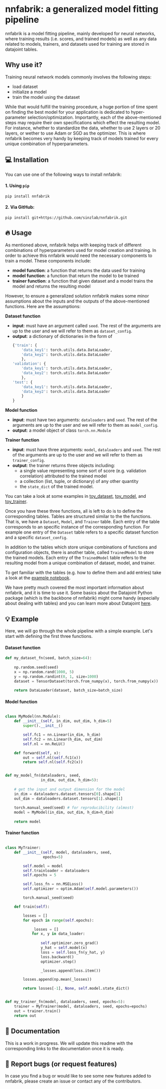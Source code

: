 # nnfabrik: a generalized model fitting pipeline
nnfabrik is a model fitting pipeline, mainly developed for neural networks, where training results (i.e. scores, and trained models) as well as any data related to models, trainers, and datasets used for training are stored in datajoint tables.

## Why use it?

Training neural network models commonly involves the following steps:
- load dataset
- initialize a model
- train the model using the dataset

While that would fulfill the training procedure, a huge portion of time spent on finding the best model for your application is dedicated to hyper-parameter selection/optimization. Importantly, each of the above-mentioned steps may require their own specifications which effect the resulting model. For instance, whether to standardize the data, whether to use 2 layers or 20 layers, or wether to use Adam or SGD as the optimizer. This is where nnfabrik becomes very handy by keeping track of models trained for every unique combination of hyperparameters.

## :computer: Installation

You can use one of the following ways to install nnfabrik:

#### 1. Using `pip`
```
pip install nnfabrik
```

#### 2. Via GitHub:
```
pip install git+https://github.com/sinzlab/nnfabrik.git
```

## :fire: Usage
As mentioned above, nnfabrik helps with keeping track of different combinations of hyperparameters used for model creation and training. In order to achieve this nnfabrik would need the necessary components to train a model. These components include:
* **model function**: a function that returns the data used for training
* **model function**: a function that return the model to be trained
* **trainer function**: a function that given dataset and a model trains the model and returns the resulting model

However, to ensure a generalized solution nnfabrik makes some minor assumptions about the inputs and the outputs of the above-mentioned functions. Here are the assumptions:

**Dataset function**
* **input**: must have an argument called `seed`. The rest of the arguments are up to the user and we will refer to them as `dataset_config`.
* **output**: a dictionary of dictionaries in the form of 
    ``` python
    {'train': {
        'data_key1': torch.utils.data.DataLoader, 
        'data_key2': torch.utils.data.DataLoader
        },
    'validation': {
        'data_key1': torch.utils.data.DataLoader, 
        'data_key2': torch.utils.data.DataLoader
        },
    'test': {
        'data_key1': torch.utils.data.DataLoader, 
        'data_key2': torch.utils.data.DataLoader
        }
    }
    ```

**Model function**
* **input**: must have two arguments: `dataloaders` and `seed`. The rest of the arguments are up to the user and we will refer to them as `model_config`.
* **output**: a model object of class `torch.nn.Module`

**Trainer function**
* **input**: must have three arguments: `model`, `dataloaders` and `seed`. The rest of the arguments are up to the user and we will refer to them as `trainer_config`.
* **output**: the trainer returns three objects including: 
  * a single value representing some sort of score (e.g. validation correlation) attributed to the trained model
  * a collection (list, tuple, or dictionary) of any other quantity 
  * the `state_dict` of the trained model.

You can take a look at some examples in [toy_dataset](./nnfabrik/datasets/toy_datasets.py), [toy_model](./nnfabrik/models/toy_models.py), and [toy_trainer](./nnfabrik/training/toy_trainers.py).

Once you have these three functions, all is left to do is to define the corresponding tables. Tables are structured similar to the the functions. That is, we have a `Dataset`, `Model`, and `Trainer` table. Each entry of the table corresponds to an specific instance of the corresponding function. For example one entry of the `Dataset` table refers to a specific dataset function and a specific `dataset_config`.

In addition to the tables which store unique combinations of functions and configuration objects, there is another table, called `TrainedModel` to store the trained models. Each entry of the `TrainedModel` table refers to the resulting model from a unique combination of dataset, model, and trainer.

To get familiar with the tables (e.g. how to define them and add entries) take a look at the [example notebook](./notebooks/nnfabrik_example.ipynb).

We have pretty much covered the most important information about nnfabrik, and it is time to use it. Some basics about the Datajoint Python package (which is the backbone of nnfabrik) might come handy (especially about dealing with tables) and you can learn more about Datajoint [here](https://datajoint.io/).

## :bulb: Example

Here, we will go through the whole pipeline with a simple example. Let's start with defining the first three functions.

#### Dataset function

``` python
def my_dataset_fn(seed, batch_size=64):
    
    np.random.seed(seed)
    x = np.random.rand(1000, 5)
    y = np.random.randint(0, 1, size=1000)
    dataset = TensorDataset(torch.from_numpy(x), torch.from_numpy(x))
    
    return DataLoader(dataset, batch_size=batch_size)

```

#### Model function

``` python

class MyModel(nn.Module):
    def __init__(self, in_dim, out_dim, h_dim=5)
        super().__init__()

        self.fc1 = nn.Linear(in_dim, h_dim)
        self.fc2 = nn.Linear(h_dim, out_dim)
        self.nl = nn.ReLU()

    def forward(self, x):
        out = self.nl(self.fc1(x))
        return self.nl(self.fc2(x))


def my_model_fn(dataloaders, seed, 
                in_dim, out_dim, h_dim=5):
    
    # get the input and output dimension for the model
    in_dim = dataloaders.dataset.tensors[0].shape[1]
    out_dim = dataloaders.dataset.tensors[1].shape[1]
    
    torch.manual_seed(seed) # for reproducibility (almost)
    model = MyModel(in_dim, out_dim, h_dim=h_dim)
    
    return model

```

#### Trainer function

``` python

class MyTrainer:
    def __init__(self, model, dataloaders, seed, 
                 epochs=5)

        self.model = model
        self.trainloader = dataloaders
        self.epochs = 5

        self.loss_fn = nn.MSELoss()
        self.optimizer = optim.Adam(self.model.parameters())

        torch.manual_seed(seed)

    def train(self):

        losses = []
        for epoch in range(self.epochs):

            _losses = []
            for x, y in data_loader:
                
                self.optimizer.zero_grad()
                y_hat = self.model(x)
                loss = self.loss_fn(y_hat, y)
                loss.backward()
                optimizer.step()

                _losses.append(loss.item())

        losses.append(np.mean(_losses))

        return losses[-1], None, self.model.state_dict()


def my_trainer_fn(model, dataloaders, seed, epochs=5):
    trainer = MyTrainer(model, dataloaders, seed, epochs=epochs)
    out = trainer.train()
    return out

```

## :book: Documentation

This is a work in progress. We will update this readme with the corresponding links to the documentation once it is ready.

## :bug: Report bugs (or request features)

In case you find a bug or would like to see some new features added to nnfabrik, please create an issue or contact any of the contributors.